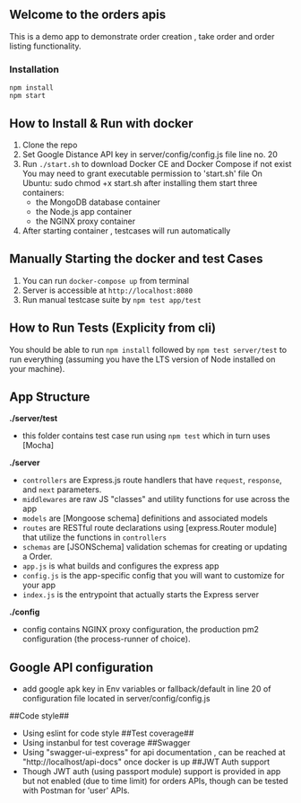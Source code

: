 ## Welcome to the orders apis

This is a demo app to demonstrate order creation , take order and order listing functionality.

### Installation 
``` 
npm install
npm start
```
## How to Install & Run with docker

1.  Clone the repo
2.  Set Google Distance API key in server/config/config.js file line no. 20
3.  Run `./start.sh` to download Docker CE and Docker Compose if not exist
    You may need to grant executable permission to 'start.sh' file
    On Ubuntu: sudo chmod +x start.sh
    after installing them start three containers:
    - the MongoDB database container
    - the Node.js app container
    - the NGINX proxy container
4.  After starting container , testcases will run automatically

## Manually Starting the docker and test Cases

1. You can run `docker-compose up` from terminal
2. Server is accessible at `http://localhost:8080`
3. Run manual testcase suite by `npm test app/test`

## How to Run Tests (Explicity from cli)

 You should be able to run `npm install` followed by `npm test server/test` to run everything (assuming you have the LTS version of Node installed on your machine).

## App Structure

**./server/test**

- this folder contains test case run using `npm test` which in turn uses [Mocha]

**./server**

- `controllers` are Express.js route handlers that have `request`, `response`, and `next` parameters.
- `middlewares` are raw JS "classes" and utility functions for use across the app
- `models` are [Mongoose schema] definitions and associated models
- `routes` are RESTful route declarations using [express.Router module] that utilize the functions in `controllers`
- `schemas` are [JSONSchema] validation schemas for creating or updating a Order.
- `app.js` is what builds and configures the express app
- `config.js` is the app-specific config that you will want to customize for your app
- `index.js` is the entrypoint that actually starts the Express server

**./config**

- config contains NGINX proxy configuration, the production pm2 configuration (the process-runner of choice).

## Google API configuration ##

- add google apk key in Env variables or fallback/default in line 20 of configuration file located in server/config/config.js

##Code style##
- Using eslint for code style
##Test coverage##
- Using instanbul for test coverage
##Swagger
- Using "swagger-ui-express" for api documentation , can be reached at "http://localhost/api-docs" once docker is up
##JWT Auth support
- Though JWT auth (using passport module) support is provided in app but not enabled (due to time limit) for orders APIs, though can be tested with Postman for 'user' APIs.